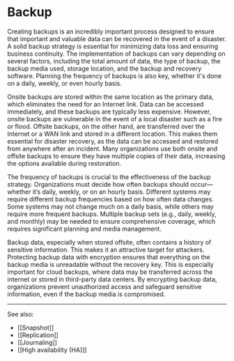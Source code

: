 
# Backup

Creating backups is an incredibly important process designed to ensure that important and valuable data can be recovered in the event of a disaster. A solid backup strategy is essential for minimizing data loss and ensuring business continuity. The implementation of backups can vary depending on several factors, including the total amount of data, the type of backup, the backup media used, storage location, and the backup and recovery software. Planning the frequency of backups is also key, whether it's done on a daily, weekly, or even hourly basis.

Onsite backups are stored within the same location as the primary data, which eliminates the need for an Internet link. Data can be accessed immediately, and these backups are typically less expensive. However, onsite backups are vulnerable in the event of a local disaster such as a fire or flood. Offsite backups, on the other hand, are transferred over the Internet or a WAN link and stored in a different location. This makes them essential for disaster recovery, as the data can be accessed and restored from anywhere after an incident. Many organizations use both onsite and offsite backups to ensure they have multiple copies of their data, increasing the options available during restoration.

The frequency of backups is crucial to the effectiveness of the backup strategy. Organizations must decide how often backups should occur—whether it’s daily, weekly, or on an hourly basis. Different systems may require different backup frequencies based on how often data changes. Some systems may not change much on a daily basis, while others may require more frequent backups. Multiple backup sets (e.g., daily, weekly, and monthly) may be needed to ensure comprehensive coverage, which requires significant planning and media management.

Backup data, especially when stored offsite, often contains a history of sensitive information. This makes it an attractive target for attackers. Protecting backup data with encryption ensures that everything on the backup media is unreadable without the recovery key. This is especially important for cloud backups, where data may be transferred across the internet or stored in third-party data centers. By encrypting backup data, organizations prevent unauthorized access and safeguard sensitive information, even if the backup media is compromised.

---

See also:

- [[Snapshot]]
- [[Replication]]
- [[Journaling]]
- [[High availability (HA)]]